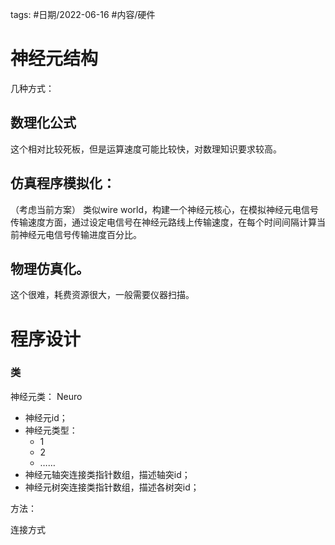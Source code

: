 

tags: #日期/2022-06-16 #内容/硬件  


# 神经元结构


几种方式：
## 数理化公式
这个相对比较死板，但是运算速度可能比较快，对数理知识要求较高。

## 仿真程序模拟化：

（考虑当前方案）
类似wire world，构建一个神经元核心，在模拟神经元电信号传输速度方面，通过设定电信号在神经元路线上传输速度，在每个时间间隔计算当前神经元电信号传输进度百分比。

## 物理仿真化。

这个很难，耗费资源很大，一般需要仪器扫描。

# 程序设计


### 类

神经元类：
Neuro
- 神经元id；
- 神经元类型：
	- 1
	- 2
	- ……
- 神经元轴突连接类指针数组，描述轴突id；
- 神经元树突连接类指针数组，描述各树突id；

方法：

连接方式



